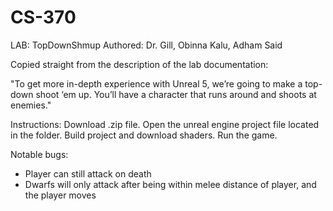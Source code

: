 # CS-370
LAB: TopDownShmup 
Authored: Dr. Gill, Obinna Kalu, Adham Said

Copied straight from the description of the lab documentation:

"To get more in-depth experience with Unreal 5, we’re going to make a top-down shoot ‘em up. 
You’ll have a character that runs around and shoots at enemies." 

Instructions:
Download .zip file.
Open the unreal engine project file located in the folder.
Build project and download shaders.
Run the game.

Notable bugs:
- Player can still attack on death
- Dwarfs will only attack after being within melee distance of player, and the player moves

